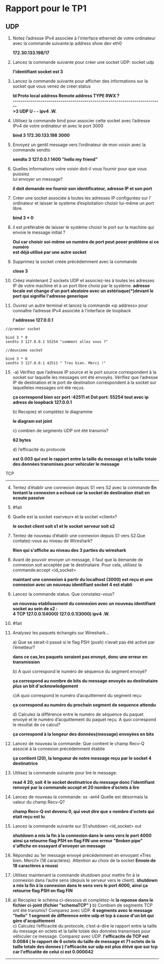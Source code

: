 # Rapport pour le TP1

UDP
---

1. Notez l’adresse IPv4 associée à l’interface ethernet de votre ordinateur avec la  	commande suivante:ip address show dev eth0

   **172.30.133.198/17**  

2. Lancez la commande suivante pour créer une socket UDP: socket udp

    **l'identifiant socket est 3**

3. Lancez la commande suivante pour afficher des informations sur la socket que vous 	venez de créer:status

   **Id	Proto	local address	Remote address 		TYPE	RWX ?**  
   **---------------------------------------------------------------------------**  
   **>3 UDP U   -		-	                ipv4   .W.**  

4. Utilisez la commande bind pour associer cette socket avec l’adresse IPv4 de votre 
   ordinateur et avec le port 3000

   **bind 3 172.30.133.198 3000**  

5. Envoyez un gentil message vers l’ordinateur de mon voisin avec la commande sendto

   **sendto 3 127.0.0.1 1400 "hello my friend"**  
 
6. Quelles informations votre voisin doit-il vous fournir pour que vous puissiez  
   lui   envoyer un message?

   **il doit demande me fournir son identificateur, adresse IP et son port**  

7. Créer une socket associée à toutes les adresses IP configurées sur l' 	
   ordinateur et laisser le système d’exploitation choisir lui-même un port libre.

   **bind 3 * 0**   	
	  
8. il est préférable de laisser le système choisir le port sur la machine qui envoie le message initial ?

   **Oui car choisir soi-même un numéro de port peut poser problème si ce numéro**   
   **est déjà utilisé par une autre socket**  

9. Supprimez la socket créée précédemment avec la commande

   **close 3**

10. Créez maintenant 2 sockets UDP et associez-les à toutes les adresses IP de votre 
    machine et à un port libre choisi par le système.
    **adresse locale est change d'un port aleatoire avec un astérisque(*)devant le port qui signifie l'adresse generique**  

12. Ouvrez un autre terminal et lancez la commande «ip address» pour connaître l’adresse IPv4 associée à l’interface de loopback
 
     **l'addresse 127.0.0.1**  

```
//premier socket

bind 3 * 0
sendto 3 127.0.0.1 55254 "comment allez vous ?"

//deuxieme socket

bind 3 * 0
sendto 3 127.0.0.1 42511 " Tres bien. Merci !"

```

15. -a) Vérifiez que l’adresse IP source et le port source correspondent à la socket sur laquelle les messages ont été envoyés.
      Vérifiez que l’adresse IP de destination et le port de destination correspondent à la socket sur laquelleles messages ont été reçus.

      **ça correspond bien scr port :42511  et  Dst port: 55254 tout avec ip adress de loopback 127.0.0.1**  

      
      b) Recopiez et complétez le diagramme
      
       **le diagram est joint**  

      c) combien de segments UDP ont été transmis?
    
      **62 bytes**

      d) l’efficacité du protocole

	**est 0.003 qui est le rapport entre la taille du message et la taille totale des données transmises pour vehiculer le message**  


TCP
___

4. Tentez d’établir une connexion depuis S1 vers S2 avec la commande
  **En tentant la connexion a echoué car la socket de destination était en ecoute passive**  

5. #fait

6.  Quelle est la socket «serveur» et la socket «client»?

    **le socket client soit s1 et le socket serveur soit s2**  

7. Tentez de nouveau d’établir une connexion depuis S1 vers S2.Que contatez-vous au niveau de Wireshark?

    **Rien qui s'affiche au niveau des 3 parties du wireshark**     

8. Avant de pouvoir envoyer un message, il faut que la demande de connexion soit acceptée par le destinataire. Pour cela, utilisez la commande:accept <id_socket>

   **maintant une connexion à partir du localhost (3000) est reçu  et une connexion avec un nouveau identifiant socket 4 est etabli**  

9. Lancez la commande status. Que constatez-vous?

   **un nouveau etablissement du connexion  avec un nouveau identifiant socket au sein de s2 :**  
   **4  TCP     127.0.0.1(4000)            127.0.0.1(3000)            ipv4  .W.** 
 
10. #fait

11. Analysez les paquets échangés sur Wireshark...

	a) Que se serait-il passé si le flag PSH (push) n’avait pas été activé par l’émetteur?

	**dans ce cas,les paquets seraient pas envoyé, donc une erreur en transmission**

	b) A quoi correspond le numéro de séquence du segment envoyé?

	**ça correspond au nombre de bits du message envoyés au destinataire plus un bit d'acknowledgement**  

	c)A quoi correspond  le numéro d’acquittement du segment reçu

	**ça correspond au numéro du prochain segment de sequence attendu**  

	d) Calculez la différence entre le numéro de séquence du paquet envoyé et le  numéro d’acquittement du paquet reçu. A quoi correspond le résultat de ce calcul?

	**ça correspond à la longeur des données(message) envoyées en bits**     

12. Lancez de nouveau la commande:
    Que contient le champ Recv-Q associé à la connexion précédemment établie

    **ça contient (20), la longueur de notre message reçu par le socket 4 destinatrice**  

13. Utilisez la commande suivante pour lire le message:

    **read 4 20, soit 4 le socket destinatrice du message donc l’identifiant renvoyé par la commande accept et 20 nombre d’octets à lire**  

14.  Lancez de nouveau la commande:
      ss -ant4
     Quelle est désormais la valeur du champ Recv-Q?

     **champ Recv-Q est devenu 0, qui veut dire que x nombre d'octets qui etait reçu est lu**  


15. Lancez la commande suivante sur S1:shutdown <id_socket> out
    
    **shutdown a mis la fin à la connexion dans le sens vers le port 4000 ainsi ça retourne flag PSH en flag FIN**
    **une erreur "Broken pipe" s'affiche en essayant d'envoyer un message**

16. Répondez au 1er message envoyé précédemment en envoyant «Tres bien. Merci!» (18 caractères). Attention au choix de la socket
    **Envoie de 18 caractères a reussi**

17. Utilisez maintenant la commande shutdown pour mettre fin à la connexion dans l’autre sens (depuis le serveur vers le client).
 **shutdown a mis la fin à la connexion dans le sens vers le port 4000, ainsi ça retourne flag PSH en flag FIN**

18. a) Recopiez le schéma ci-dessous et complétez-le
	**la reponse dans le fichier ci-joint (fichier "schemaTCP" )**
    b) Combien de segments TCP ont été transmis? Comparez avec UDP.
	**6 segments avec le message "hello"**
	**1 segment de difference entre udp et tcp à cause d'un bit qui gère d'acquittement**  
    c) Calculez l’efficacité du protocole, c’est-à-dire le rapport entre la taille du message en octets et la taille totale des données transmises pour véhiculer ce message. Comparez avec UDP.
	**l'efficacite de TCP est 0.0084 ( le rapport de 6 octets du taille de message et 71 octets de la taille totale des donnes )**
  **l'efficacite sur udp est plus élévé que sur tcp car l'efficatite de celui ci est 0.000042**


------------------------------------------------------------------



